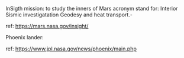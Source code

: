


InSigth mission: to study the inners of Mars
acronym stand for: Interior  Sismic investigatation Geodesy and heat transport.-

ref: https://mars.nasa.gov/insight/

Phoenix lander:  

ref: https://www.jpl.nasa.gov/news/phoenix/main.php
